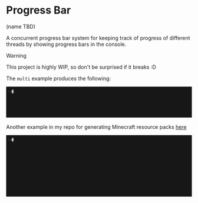 # Progress Bar

(name TBD)

A concurrent progress bar system for keeping track of progress of
different threads by showing progress bars in the console.

> [!WARNING]
> This project is highly WIP, so don't be surprised if it breaks :D

The `multi` example produces the following:

![Example of four progress bars](./img/demo.gif)

Another example in my repo for generating Minecraft resource packs [here](https://github.com/funnyboy-roks/generated-resource-packs-rs)

![](./img/gen-rp.gif)

